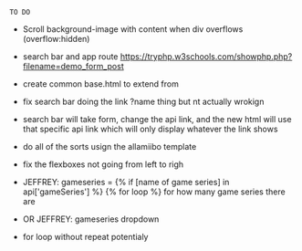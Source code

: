     TO DO

- Scroll background-image with content when div overflows (overflow:hidden)

- search bar and app route https://tryphp.w3schools.com/showphp.php?filename=demo_form_post

- create common base.html to extend from

- fix search bar doing the link ?name thing but nt actually wrokign

- search bar will take form, change the api link, and the new html will use that specific api link which will only display whatever the link shows

- do all of the sorts usign the allamiibo template

- fix the flexboxes not going from left to righ

- JEFFREY: gameseries = {% if [name of game series] in api['gameSeries'] %} {% for loop %} for how many game series there are

- OR JEFFREY: gameseries dropdown

- for loop without repeat potentialy
